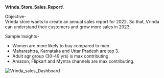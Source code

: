 **Vrinda_Store_Sales_Report**\
  
Objective-  
Vrinda store wants to create an annual sales report for 2022. So that, Vrinda can understand their customers and grow more sales in 2023.  


Sample Insights-  
* Women are more likely to buy compared to men.
* Maharashtra, Karnataka and Uttar Pradesh are top 3.
* Adult agr group (30-49 yrs) is max contributing.
* Amazon, Flipkart and Myntra channels are max contributing.  

![Vrinda_sales_Dashboard](https://github.com/user-attachments/assets/c9fab215-9f4d-4804-bd7c-2358b23d68a0)
